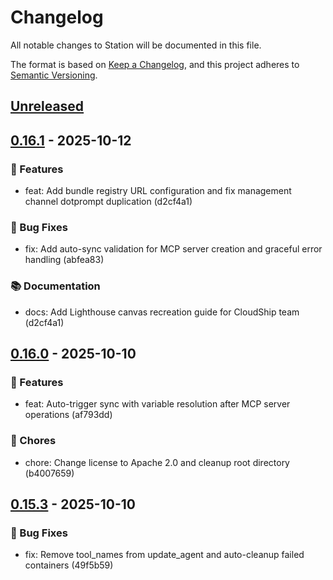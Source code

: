 # Changelog

All notable changes to Station will be documented in this file.

The format is based on [Keep a Changelog](https://keepachangelog.com/en/1.0.0/),
and this project adheres to [Semantic Versioning](https://semver.org/spec/v2.0.0.html).

## [Unreleased]

## [0.16.1] - 2025-10-12

### 🚀 Features
* feat: Add bundle registry URL configuration and fix management channel dotprompt duplication (d2cf4a1)

### 🐛 Bug Fixes
* fix: Add auto-sync validation for MCP server creation and graceful error handling (abfea83)

### 📚 Documentation
* docs: Add Lighthouse canvas recreation guide for CloudShip team (d2cf4a1)

## [0.16.0] - 2025-10-10

### 🚀 Features
* feat: Auto-trigger sync with variable resolution after MCP server operations (af793dd)

### 🔧 Chores
* chore: Change license to Apache 2.0 and cleanup root directory (b4007659)

## [0.15.3] - 2025-10-10

### 🐛 Bug Fixes
* fix: Remove tool_names from update_agent and auto-cleanup failed containers (49f5b59)

[Unreleased]: https://github.com/cloudshipai/station/compare/v0.16.1...HEAD
[0.16.1]: https://github.com/cloudshipai/station/releases/tag/v0.16.1
[0.16.0]: https://github.com/cloudshipai/station/releases/tag/v0.16.0
[0.15.3]: https://github.com/cloudshipai/station/releases/tag/v0.15.3
